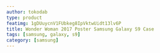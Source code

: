 ```yaml
---
author: tokodab
type: product
featimg: 1gDUuycnV1FUbkeg8IpVktwUidt13lv6P
title: Wonder Woman 2017 Poster Samsung Galaxy S9 Case
tags: [samsung, galaxy, s9]
category: [samsung]
---
```

